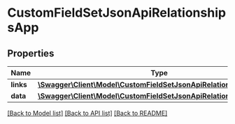 # CustomFieldSetJsonApiRelationshipsApp

## Properties
Name | Type | Description | Notes
------------ | ------------- | ------------- | -------------
**links** | [**\Swagger\Client\Model\CustomFieldSetJsonApiRelationshipsAppLinks**](CustomFieldSetJsonApiRelationshipsAppLinks.md) |  | [optional] 
**data** | [**\Swagger\Client\Model\CustomFieldSetJsonApiRelationshipsAppData**](CustomFieldSetJsonApiRelationshipsAppData.md) |  | [optional] 

[[Back to Model list]](../../README.md#documentation-for-models) [[Back to API list]](../../README.md#documentation-for-api-endpoints) [[Back to README]](../../README.md)

